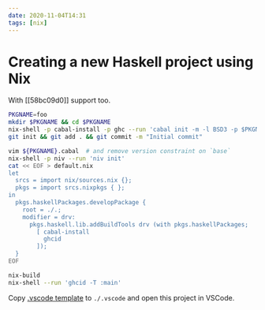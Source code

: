 ```yaml
---
date: 2020-11-04T14:31
tags: [nix]
---
```


# Creating a new Haskell project using Nix

With [[58bc09d0]] support too.

```bash
PKGNAME=foo
mkdir $PKGNAME && cd $PKGNAME
nix-shell -p cabal-install -p ghc --run 'cabal init -m -l BSD3 -p $PKGNAME'
git init && git add . && git commit -m "Initial commit"

vim ${PKGNAME}.cabal  # and remove version constraint on `base`
nix-shell -p niv --run 'niv init'
cat << EOF > default.nix
let 
  srcs = import nix/sources.nix {};
  pkgs = import srcs.nixpkgs { };
in 
  pkgs.haskellPackages.developPackage {
    root = ./.;
    modifier = drv:
      pkgs.haskell.lib.addBuildTools drv (with pkgs.haskellPackages;
        [ cabal-install
          ghcid
        ]);
  }
EOF

nix-build
nix-shell --run 'ghcid -T :main'
```

Copy [.vscode template](https://github.com/srid/reflex-stone/tree/master/.vscode) to `./.vscode` and open this project in VSCode.